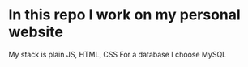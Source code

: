 # In this repo I work on my personal website
My stack is plain JS, HTML, CSS
For a database I choose MySQL
